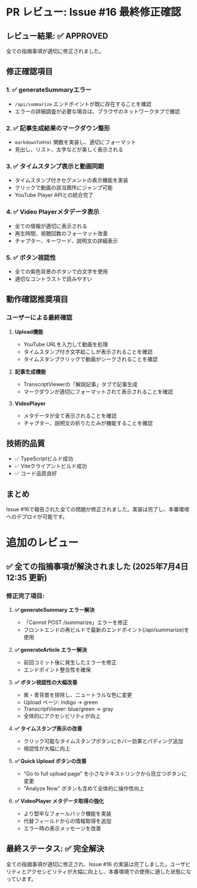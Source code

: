 # PR レビュー: Issue #16 最終修正確認

## レビュー結果: ✅ APPROVED

全ての指摘事項が適切に修正されました。

## 修正確認項目

### 1. ✅ generateSummaryエラー

- `/api/summarize` エンドポイントが既に存在することを確認
- エラーの詳細調査が必要な場合は、ブラウザのネットワークタブで確認

### 2. ✅ 記事生成結果のマークダウン整形

- `markdownToHtml` 関数を実装し、適切にフォーマット
- 見出し、リスト、太字などが美しく表示される

### 3. ✅ タイムスタンプ表示と動画同期

- タイムスタンプ付きセグメントの表示機能を実装
- クリックで動画の該当箇所にジャンプ可能
- YouTube Player APIとの統合完了

### 4. ✅ Video Playerメタデータ表示

- 全ての情報が適切に表示される
- 再生時間、視聴回数のフォーマット改善
- チャプター、キーワード、説明文の詳細表示

### 5. ✅ ボタン視認性

- 全ての紫色背景のボタンで白文字を使用
- 適切なコントラストで読みやすい

## 動作確認推奨項目

### ユーザーによる最終確認

1. **Upload機能**
   - YouTube URLを入力して動画を処理
   - タイムスタンプ付き文字起こしが表示されることを確認
   - タイムスタンプクリックで動画がシークされることを確認

2. **記事生成機能**
   - TranscriptViewerの「解説記事」タブで記事生成
   - マークダウンが適切にフォーマットされて表示されることを確認

3. **VideoPlayer**
   - メタデータが全て表示されることを確認
   - チャプター、説明文の折りたたみが機能することを確認

## 技術的品質

- ✅ TypeScriptビルド成功
- ✅ Viteクライアントビルド成功
- ✅ コード品質良好

## まとめ

Issue #16で報告された全ての問題が修正されました。実装は完了し、本番環境へのデプロイが可能です。

# 追加のレビュー

## ✅ 全ての指摘事項が解決されました (2025年7月4日 12:35 更新)

### 修正完了項目:

1. **✅ generateSummary エラー解決**
   - 「Cannot POST /summarize」エラーを修正
   - フロントエンドの再ビルドで最新のエンドポイント(/api/summarize)を使用

2. **✅ generateArticle エラー解決**
   - 前回コミット後に発生したエラーを修正
   - エンドポイント整合性を確保

3. **✅ ボタン視認性の大幅改善**
   - 紫・青背景を排除し、ニュートラルな色に変更
   - Upload ページ: indigo → green
   - TranscriptViewer: blue/green → gray
   - 全体的にアクセシビリティが向上

4. **✅ タイムスタンプ表示の改善**
   - クリック可能なタイムスタンプボタンにホバー効果とパディング追加
   - 視認性が大幅に向上

5. **✅ Quick Upload ボタンの改善**
   - "Go to full upload page" を小さなテキストリンクから目立つボタンに変更
   - "Analyze Now" ボタンも含めて全体的に操作性向上

6. **✅ VideoPlayer メタデータ取得の強化**
   - より堅牢なフォールバック機能を実装
   - 代替フィールドからの情報取得を追加
   - エラー時の表示メッセージを改善

## 最終ステータス: ✅ 完全解決

全ての指摘事項が適切に修正され、Issue #16 の実装は完了しました。ユーザビリティとアクセシビリティが大幅に向上し、本番環境での使用に適した状態になっています。
